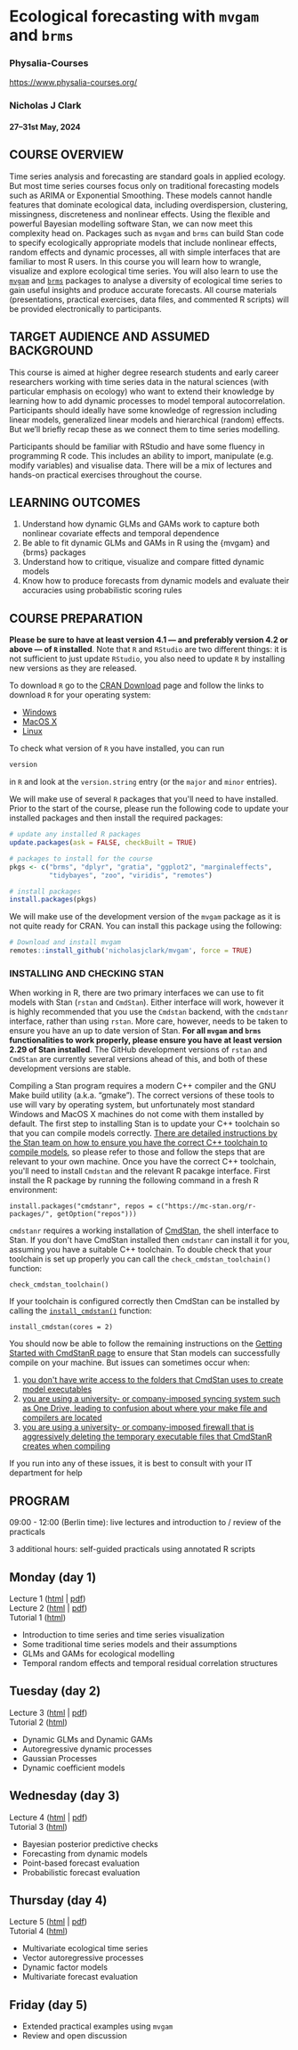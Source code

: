 # Ecological forecasting with `mvgam` and `brms`

### Physalia-Courses 

https://www.physalia-courses.org/

### Nicholas J Clark

#### 27&ndash;31st May, 2024

## COURSE OVERVIEW
Time series analysis and forecasting are standard goals in applied ecology. But most time series courses focus only on traditional forecasting models such as ARIMA or Exponential Smoothing. These models cannot handle features that dominate ecological data, including overdispersion, clustering, missingness, discreteness and nonlinear effects. Using the flexible and powerful Bayesian modelling software Stan, we can now meet this complexity head on. Packages such as `mvgam` and `brms` can build Stan code to specify ecologically appropriate models that include nonlinear effects, random effects and dynamic processes, all with simple interfaces that are familiar to most R users. In this course you will learn how to wrangle, visualize and explore ecological time series. You will also learn to use the [`mvgam`](https://nicholasjclark.github.io/mvgam/) and [`brms`](https://paul-buerkner.github.io/brms/) packages to analyse a diversity of ecological time series to gain useful insights and produce accurate forecasts. All course materials (presentations, practical exercises, data files, and commented R scripts) will be provided electronically to participants.

## TARGET AUDIENCE AND ASSUMED BACKGROUND
This course is aimed at higher degree research students and early career researchers working with time series data in the natural sciences (with particular emphasis on ecology) who want to extend their knowledge by learning how to add dynamic processes to model temporal autocorrelation. Participants should ideally have some knowledge of regression including linear models, generalized linear models and hierarchical (random) effects. But we’ll briefly recap these as we connect them to time series modelling.

Participants should be familiar with RStudio and have some fluency in programming R code. This includes an ability to import, manipulate (e.g. modify variables) and visualise data. There will be a mix of lectures and hands-on practical exercises throughout the course.

## LEARNING OUTCOMES
1.    Understand how dynamic GLMs and GAMs work to capture both nonlinear covariate effects and temporal dependence
2.    Be able to fit dynamic GLMs and GAMs in R using the {mvgam} and {brms} packages
3.    Understand how to critique, visualize and compare fitted dynamic models
4.    Know how to produce forecasts from dynamic models and evaluate their accuracies using probabilistic scoring rules

## COURSE PREPARATION

**Please be sure to have at least version 4.1 &mdash; and preferably version 4.2 or above &mdash; of `R` installed**. Note that `R` and `RStudio` are two different things: it is not sufficient to just update `RStudio`, you also need to update `R` by installing new versions as they are released.

To download `R` go to the [CRAN Download](https://cran.r-project.org/) page and follow the links to download `R` for your operating system:

* [Windows](https://cran.r-project.org/bin/windows/)
* [MacOS X](https://cran.r-project.org/bin/macosx/)
* [Linux](https://cran.r-project.org/bin/linux/)

To check what version of `R` you have installed, you can run

```r
version
```

in `R` and look at the `version.string` entry (or the `major` and `minor` entries).

We will make use of several `R` packages that you'll need to have installed. Prior to the start of the course, please run the following code to update your installed packages and then install the required packages:

```r
# update any installed R packages
update.packages(ask = FALSE, checkBuilt = TRUE)

# packages to install for the course
pkgs <- c("brms", "dplyr", "gratia", "ggplot2", "marginaleffects",
          "tidybayes", "zoo", "viridis", "remotes")

# install packages
install.packages(pkgs)
```

We will make use of the development version of the `mvgam` package as it is not quite ready for CRAN. You can install this package using the following:

```r
# Download and install mvgam
remotes::install_github('nicholasjclark/mvgam', force = TRUE)
```

### INSTALLING AND CHECKING STAN
When working in R, there are two primary interfaces we can use to fit models with Stan (`rstan` and `CmdStan`). Either interface will work, however it is highly recommended that you use the `Cmdstan` backend, with the `cmdstanr` interface, rather than using `rstan`. More care, however, needs to be taken to ensure you have an up to date version of Stan. **For all `mvgam` and `brms` functionalities to work properly, please ensure you have at least version 2.29 of Stan installed**. The GitHub development versions of `rstan` and `CmdStan` are currently several versions ahead of this, and both of these development versions are stable.

Compiling a Stan program requires a modern C++ compiler and the GNU Make build utility (a.k.a. “gmake”). The correct versions of these tools to use will vary by operating system, but unfortunately most standard Windows and MacOS X machines do not come with them installed by default. The first step to installing Stan is to update your C++ toolchain so that you can compile models correctly. [There are detailed instructions by the Stan team on how to ensure you have the correct C++ toolchain to compile models](https://mc-stan.org/docs/cmdstan-guide/installation.html#cpp-toolchain), so please refer to those and follow the steps that are relevant to your own machine. Once you have the correct C++ toolchain, you'll need to install `Cmdstan` and the relevant R pacakge interface. First install the R package by running the following command in a fresh R environment:

```{r install, eval=FALSE}
install.packages("cmdstanr", repos = c("https://mc-stan.org/r-packages/", getOption("repos")))
```
`cmdstanr` requires a working installation of [CmdStan](https://mc-stan.org/users/interfaces/cmdstan.html), the shell interface to Stan. If you don't have CmdStan installed then `cmdstanr` can install it for you, assuming you have a suitable C++ toolchain. To double check that your toolchain is set up properly you can call
the `check_cmdstan_toolchain()` function:

```{r check-toolchain}
check_cmdstan_toolchain()
```
If your toolchain is configured correctly then CmdStan can be installed by calling the
[`install_cmdstan()`](https://mc-stan.org/cmdstanr/reference/install_cmdstan.html) function:

```{r install_cmdstan-2, eval=FALSE}
install_cmdstan(cores = 2)
```
You should now be able to follow the remaining instructions on the [Getting Started with CmdStanR page](https://mc-stan.org/cmdstanr/articles/cmdstanr.html) to ensure that Stan models can successfully compile on your machine. But issues can sometimes occur when:
1. [you don't have write access to the folders that CmdStan uses to create model executables](https://discourse.mc-stan.org/t/problem-running-cmdstan-on-computing-cluster/34747/5)
2. [you are using a university- or company-imposed syncing system such as One Drive, leading to confusion about where your make file and compilers are located](https://discourse.mc-stan.org/t/system-command-make-failed-models-wont-compile/30528)
3. [you are using a university- or company-imposed firewall that is aggressively deleting the temporary executable files that CmdStanR creates when compiling](https://discourse.mc-stan.org/t/trouble-with-cmdstan-toolchain-with-rtools42-on-windows-10-enterprise/28444)

If you run into any of these issues, it is best to consult with your IT department for help

## PROGRAM
09:00 - 12:00 (Berlin time): live lectures and introduction to / review of the practicals

3 additional hours: self-guided practicals using annotated R scripts

 

## Monday (day 1) 
Lecture 1 ([html](https://nicholasjclark.github.io/physalia-forecasting-course/day1/lecture_1_slidedeck) | [pdf](https://github.com/nicholasjclark/physalia-forecasting-course/raw/main/day1/lecture_1_slidedeck.pdf)) 
<br>
Lecture 2 ([html](https://nicholasjclark.github.io/physalia-forecasting-course/day1/lecture_2_slidedeck) | [pdf](https://github.com/nicholasjclark/physalia-forecasting-course/raw/main/day1/lecture_2_slidedeck.pdf))
<br>
Tutorial 1 ([html](https://nicholasjclark.github.io/physalia-forecasting-course/day1/tutorial_1_physalia))
* Introduction to time series and time series visualization
* Some traditional time series models and their assumptions
* GLMs and GAMs for ecological modelling
* Temporal random effects and temporal residual correlation structures


## Tuesday (day 2) 
Lecture 3 ([html](https://nicholasjclark.github.io/physalia-forecasting-course/day2/lecture_3_slidedeck) | [pdf](https://github.com/nicholasjclark/physalia-forecasting-course/raw/main/day2/lecture_3_slidedeck.pdf))
<br>
Tutorial 2 ([html](https://nicholasjclark.github.io/physalia-forecasting-course/day2/tutorial_2_physalia))
* Dynamic GLMs and Dynamic GAMs
* Autoregressive dynamic processes
* Gaussian Processes
* Dynamic coefficient models


## Wednesday (day 3)
Lecture 4 ([html](https://nicholasjclark.github.io/physalia-forecasting-course/day3/lecture_4_slidedeck) | [pdf](https://github.com/nicholasjclark/physalia-forecasting-course/raw/main/day3/lecture_4_slidedeck.pdf))
<br>
Tutorial 3 ([html](https://nicholasjclark.github.io/physalia-forecasting-course/day3/tutorial_3_physalia))
* Bayesian posterior predictive checks
* Forecasting from dynamic models
* Point-based forecast evaluation
* Probabilistic forecast evaluation


## Thursday (day 4)
Lecture 5 ([html](https://nicholasjclark.github.io/physalia-forecasting-course/day4/lecture_5_slidedeck) | [pdf](https://github.com/nicholasjclark/physalia-forecasting-course/raw/main/day4/lecture_5_slidedeck.pdf))
<br>
Tutorial 4 ([html](https://nicholasjclark.github.io/physalia-forecasting-course/day4/tutorial_4_physalia))
* Multivariate ecological time series
* Vector autoregressive processes
* Dynamic factor models
* Multivariate forecast evaluation


## Friday (day 5)
* Extended practical examples using `mvgam`
* Review and open discussion
